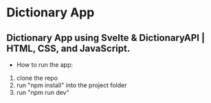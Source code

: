 # Dictionary App

## Dictionary App using Svelte & DictionaryAPI | HTML, CSS, and JavaScript.

- How to run the app:
1. clone the repo
2. run "npm install" into the project folder
3. run "npm run dev"
